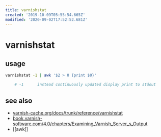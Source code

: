 ```yaml
---
title: varnishstat
created: '2019-10-09T05:55:54.665Z'
modified: '2020-09-02T17:52:52.681Z'
---
```


# varnishstat

## usage
```sh
varnishstat -1 | awk '$2 > 0 {print $0}'

    # -1 	  instead continuously updated display print to stdout
```
## see also
- [varnish-cache.org/docs/trunk/reference/varnishstat](https://varnish-cache.org/docs/trunk/reference/varnishstat.html)
- [book.varnish-software.com/4.0/chapters/Examining_Varnish_Server_s_Output](https://book.varnish-software.com/4.0/chapters/Examining_Varnish_Server_s_Output.html)
- [[awk]]
